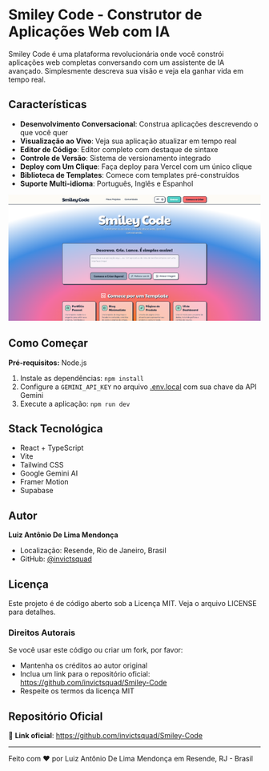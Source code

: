 # Smiley Code - Construtor de Aplicações Web com IA

Smiley Code é uma plataforma revolucionária onde você constrói aplicações web completas conversando com um assistente de IA avançado. Simplesmente descreva sua visão e veja ela ganhar vida em tempo real.

## Características

- **Desenvolvimento Conversacional**: Construa aplicações descrevendo o que você quer
- **Visualização ao Vivo**: Veja sua aplicação atualizar em tempo real
- **Editor de Código**: Editor completo com destaque de sintaxe
- **Controle de Versão**: Sistema de versionamento integrado
- **Deploy com Um Clique**: Faça deploy para Vercel com um único clique
- **Biblioteca de Templates**: Comece com templates pré-construídos
- **Suporte Multi-idioma**: Português, Inglês e Espanhol

![Smiley Code Interface](./public/smiley-code.png)

## Como Começar

**Pré-requisitos:** Node.js

1. Instale as dependências:
   `npm install`
2. Configure a `GEMINI_API_KEY` no arquivo [.env.local](.env.local) com sua chave da API Gemini
3. Execute a aplicação:
   `npm run dev`

## Stack Tecnológica

- React + TypeScript
- Vite
- Tailwind CSS
- Google Gemini AI
- Framer Motion
- Supabase

## Autor

**Luiz Antônio De Lima Mendonça**
- Localização: Resende, Rio de Janeiro, Brasil
- GitHub: [@invictsquad](https://github.com/invictsquad)

## Licença

Este projeto é de código aberto sob a Licença MIT. Veja o arquivo LICENSE para detalhes.



### Direitos Autorais

Se você usar este código ou criar um fork, por favor:
- Mantenha os créditos ao autor original
- Inclua um link para o repositório oficial: https://github.com/invictsquad/Smiley-Code
- Respeite os termos da licença MIT

## Repositório Oficial

🔗 **Link oficial**: https://github.com/invictsquad/Smiley-Code

---

Feito com ❤️ por Luiz Antônio De Lima Mendonça em Resende, RJ - Brasil
